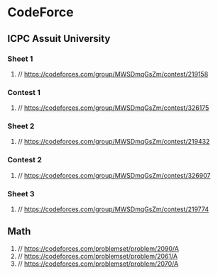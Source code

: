 # CodeForce

## ICPC Assuit University

### Sheet 1
1. // https://codeforces.com/group/MWSDmqGsZm/contest/219158

### Contest 1
1. // https://codeforces.com/group/MWSDmqGsZm/contest/326175

### Sheet 2
1. // https://codeforces.com/group/MWSDmqGsZm/contest/219432

### Contest 2
1. // https://codeforces.com/group/MWSDmqGsZm/contest/326907

### Sheet 3
1. // https://codeforces.com/group/MWSDmqGsZm/contest/219774

## Math
1. // https://codeforces.com/problemset/problem/2090/A
2. // https://codeforces.com/problemset/problem/2061/A
3. // https://codeforces.com/problemset/problem/2070/A
